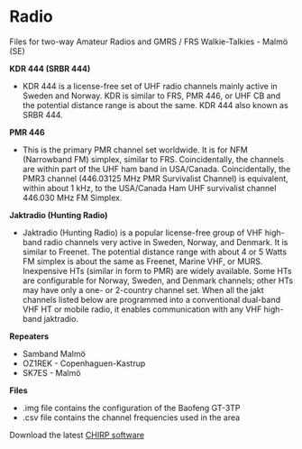 # Radio
Files for two-way Amateur Radios and GMRS / FRS Walkie-Talkies - Malmö (SE)

**KDR 444 (SRBR 444)**
* KDR 444 is a license-free set of UHF radio channels mainly active in Sweden and Norway. KDR is similar to FRS, PMR 446, or UHF CB and the potential distance range is about the same. KDR 444 also known as SRBR 444.

**PMR 446**
* This is the primary PMR channel set worldwide. It is for NFM (Narrowband FM) simplex, similar to FRS. Coincidentally, the channels are within part of the UHF ham band in USA/Canada. Coincidentally, the PMR3 channel (446.03125 MHz PMR Survivalist Channel) is equivalent, within about 1 kHz, to the USA/Canada Ham UHF survivalist channel 446.030 MHz FM Simplex.

**Jaktradio (Hunting Radio)**
* Jaktradio (Hunting Radio) is a popular license-free group of VHF high-band radio channels very active in Sweden, Norway, and Denmark. It is similar to Freenet. The potential distance range with about 4  or 5 Watts FM simplex is about the same as Freenet, Marine VHF, or MURS. Inexpensive HTs (similar in form to PMR) are widely available. Some HTs are configurable for Norway, Sweden, and Denmark channels; other HTs may have only a one- or 2-country channel set. When all the jakt channels listed below are programmed into a conventional dual-band VHF HT or mobile radio, it enables communication with any VHF high-band jaktradio.

**Repeaters**
* Samband Malmö
* OZ1REK - Copenhaguen-Kastrup
* SK7ES - Malmö

**Files**
* .img file contains the configuration of the Baofeng GT-3TP
* .csv file contains the channel frequencies used in the area

Download the latest [CHIRP software](https://chirp.danplanet.com/projects/chirp/wiki/Download)
